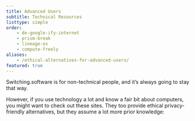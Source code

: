```yaml
---
title: Advanced Users
subtitle: Technical Resources
listtype: simple
order:
    - de-google-ify-internet
    - prism-break
    - lineage-os
    - compute-freely
aliases:
    - /ethical-alternatives-for-advanced-users/
featured: true
---
```

Switching.software is for non-technical people, and it’s always going to stay
that way.

However, if you use technology a lot and know a fair bit about computers, you
might want to check out these sites. They too provide ethical privacy-friendly
alternatives, but they assume a lot more prior knowledge:
